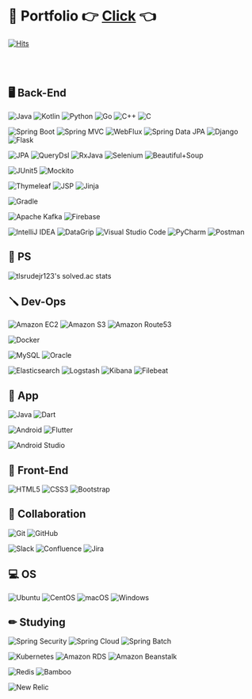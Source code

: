  # 📌 Portfolio 👉 [Click](https://sinkyoungdeok.github.io/) 👈
 
[![Hits](https://hits.seeyoufarm.com/api/count/incr/badge.svg?url=https%3A%2F%2Fgithub.com%2Fsinkyoungdeok&count_bg=%23445CF1&title_bg=%23555555&icon=&icon_color=%23E7E7E7&title=hits&edge_flat=false)](https://hits.seeyoufarm.com)
  
<br/><br/>


## 🖥 Back-End
![Java](https://img.shields.io/static/v1?style=for-the-badge&message=Java&color=007396&logo=Java&logoColor=FFFFFF&label=)
![Kotlin](https://img.shields.io/static/v1?style=for-the-badge&message=Kotlin&color=0095D5&logo=Kotlin&logoColor=FFFFFF&label=)
![Python](https://img.shields.io/static/v1?style=for-the-badge&message=Python&color=3776AB&logo=Python&logoColor=FFFFFF&label=)
![Go](https://img.shields.io/static/v1?style=for-the-badge&message=Go&color=00ADD8&logo=Go&logoColor=FFFFFF&label=)
![C++](https://img.shields.io/static/v1?style=for-the-badge&message=C%2B%2B&color=00599C&logo=C%2B%2B&logoColor=FFFFFF&label=)
![C](https://img.shields.io/static/v1?style=for-the-badge&message=C&color=222222&logo=C&logoColor=A8B9CC&label=)

![Spring Boot](https://img.shields.io/static/v1?style=for-the-badge&message=Spring+Boot&color=6DB33F&logo=Spring+Boot&logoColor=FFFFFF&label=)
![Spring MVC](https://img.shields.io/static/v1?style=for-the-badge&message=Spring+MVC&color=6DB33F&logo=Spring+MVC&logoColor=FFFFFF&label=)
![WebFlux](https://img.shields.io/static/v1?style=for-the-badge&message=WebFlux&color=007396&logo=WebFlux&logoColor=FFFFFF&label=)
![Spring Data JPA](https://img.shields.io/static/v1?style=for-the-badge&message=Spring+Data+JPA&color=6DB33F&logo=JPA&logoColor=FFFFFF&label=)
![Django](https://img.shields.io/static/v1?style=for-the-badge&message=Django&color=092E20&logo=Django&logoColor=FFFFFF&label=)
![Flask](https://img.shields.io/static/v1?style=for-the-badge&message=Flask&color=000000&logo=Flask&logoColor=FFFFFF&label=)

![JPA](https://img.shields.io/static/v1?style=for-the-badge&message=JPA&color=6DB33F&logo=JPA&logoColor=FFFFFF&label=)
![QueryDsl](https://img.shields.io/static/v1?style=for-the-badge&message=QueryDsl&color=6DB33F&logo=QueryDsl&logoColor=FFFFFF&label=)
![RxJava](https://img.shields.io/static/v1?style=for-the-badge&message=RxJava&color=007396&logo=RxJava&logoColor=FFFFFF&label=)
![Selenium](https://img.shields.io/static/v1?style=for-the-badge&message=Selenium&color=43B02A&logo=Selenium&logoColor=FFFFFF&label=)
![Beautiful+Soup](https://img.shields.io/static/v1?style=for-the-badge&message=Beautiful+Soup&color=43B02A&logo=Beautiful+Soup&logoColor=FFFFFF&label=)

![JUnit5](https://img.shields.io/static/v1?style=for-the-badge&message=JUnit5&color=25A162&logo=JUnit5&logoColor=FFFFFF&label=)
![Mockito](https://img.shields.io/static/v1?style=for-the-badge&message=Mockito&color=25A162&logo=Mockito&logoColor=FFFFFF&label=)

![Thymeleaf](https://img.shields.io/static/v1?style=for-the-badge&message=Thymeleaf&color=005F0F&logo=Thymeleaf&logoColor=FFFFFF&label=)
![JSP](https://img.shields.io/static/v1?style=for-the-badge&message=JSP&color=6DB33F&logo=JSP&logoColor=FFFFFF&label=)
![Jinja](https://img.shields.io/static/v1?style=for-the-badge&message=Jinja2&color=B41717&logo=Jinja2&logoColor=FFFFFF&label=)

![Gradle](https://img.shields.io/static/v1?style=for-the-badge&message=Gradle&color=02303A&logo=Gradle&logoColor=FFFFFF&label=)

![Apache Kafka](https://img.shields.io/static/v1?style=for-the-badge&message=Apache+Kafka&color=231F20&logo=Apache+Kafka&logoColor=FFFFFF&label=)
![Firebase](https://img.shields.io/static/v1?style=for-the-badge&message=Firebase&color=222222&logo=Firebase&logoColor=FFCA28&label=)

![IntelliJ IDEA](https://img.shields.io/static/v1?style=for-the-badge&message=IntelliJ+IDEA&color=000000&logo=IntelliJ+IDEA&logoColor=FFFFFF&label=)
![DataGrip](https://img.shields.io/static/v1?style=for-the-badge&message=DataGrip&color=222222&logo=DataGrip&logoColor=3DDC84&label=)
![Visual Studio Code](https://img.shields.io/static/v1?style=for-the-badge&message=Visual+Studio+Code&color=007ACC&logo=Visual+Studio+Code&logoColor=FFFFFF&label=)
![PyCharm](https://img.shields.io/static/v1?style=for-the-badge&message=PyCharm&color=000000&logo=PyCharm&logoColor=FFFFFF&label=)
![Postman](https://img.shields.io/static/v1?style=for-the-badge&message=Postman&color=FF6C37&logo=Postman&logoColor=FFFFFF&label=)

## 🔑 PS
![tlsrudejr123's solved.ac stats](https://github-readme-solvedac.hyp3rflow.vercel.app/api/?handle=tlsrudejr123)


## 🪛 Dev-Ops
![Amazon EC2](https://img.shields.io/static/v1?style=for-the-badge&message=Amazon+EC2&color=569A31&logo=Amazon+EC2&logoColor=FFFFFF&label=)
![Amazon S3](https://img.shields.io/static/v1?style=for-the-badge&message=Amazon+S3&color=569A31&logo=Amazon+S3&logoColor=FFFFFF&label=)
![Amazon Route53](https://img.shields.io/static/v1?style=for-the-badge&message=Amazon+Route53&color=569A31&logo=Amazon+Route53&logoColor=FFFFFF&label=)

![Docker](https://img.shields.io/static/v1?style=for-the-badge&message=Docker&color=2496ED&logo=Docker&logoColor=FFFFFF&label=)

![MySQL](https://img.shields.io/static/v1?style=for-the-badge&message=MySQL&color=4479A1&logo=MySQL&logoColor=FFFFFF&label=)
![Oracle](https://img.shields.io/static/v1?style=for-the-badge&message=Oracle&color=F80000&logo=Oracle&logoColor=FFFFFF&label=)


![Elasticsearch](https://img.shields.io/static/v1?style=for-the-badge&message=Elasticsearch&color=005571&logo=Elasticsearch&logoColor=FFFFFF&label=)
![Logstash](https://img.shields.io/static/v1?style=for-the-badge&message=Logstash&color=005571&logo=Logstash&logoColor=FFFFFF&label=)
![Kibana](https://img.shields.io/static/v1?style=for-the-badge&message=Kibana&color=005571&logo=Kibana&logoColor=FFFFFF&label=)
![Filebeat](https://img.shields.io/static/v1?style=for-the-badge&message=Filebeat&color=005571&logo=Filebeat&logoColor=FFFFFF&label=)

## 📱 App
![Java](https://img.shields.io/static/v1?style=for-the-badge&message=Java&color=007396&logo=Java&logoColor=FFFFFF&label=)
![Dart](https://img.shields.io/static/v1?style=for-the-badge&message=Dart&color=0175C2&logo=Dart&logoColor=FFFFFF&label=)

![Android](https://img.shields.io/static/v1?style=for-the-badge&message=Android&color=222222&logo=Android&logoColor=3DDC84&label=)
![Flutter](https://img.shields.io/static/v1?style=for-the-badge&message=Flutter&color=02569B&logo=Flutter&logoColor=FFFFFF&label=)

![Android Studio](https://img.shields.io/static/v1?style=for-the-badge&message=Android+Studio&color=222222&logo=Android+Studio&logoColor=3DDC84&label=)

## 🌈 Front-End
![HTML5](https://img.shields.io/static/v1?style=for-the-badge&message=HTML5&color=E34F26&logo=HTML5&logoColor=FFFFFF&label=)
![CSS3](https://img.shields.io/static/v1?style=for-the-badge&message=CSS3&color=1572B6&logo=CSS3&logoColor=FFFFFF&label=)
![Bootstrap](https://img.shields.io/static/v1?style=for-the-badge&message=Bootstrap&color=7952B3&logo=Bootstrap&logoColor=FFFFFF&label=)


## 🤝 Collaboration
![Git](https://img.shields.io/static/v1?style=for-the-badge&message=Git&color=F05032&logo=Git&logoColor=FFFFFF&label=)
![GitHub](https://img.shields.io/static/v1?style=for-the-badge&message=GitHub&color=181717&logo=GitHub&logoColor=FFFFFF&label=)

![Slack](https://img.shields.io/static/v1?style=for-the-badge&message=Slack&color=4A154B&logo=Slack&logoColor=FFFFFF&label=)
![Confluence](https://img.shields.io/static/v1?style=for-the-badge&message=Confluence&color=172B4D&logo=Confluence&logoColor=FFFFFF&label=)
![Jira](https://img.shields.io/static/v1?style=for-the-badge&message=Jira&color=0052CC&logo=Jira&logoColor=FFFFFF&label=)

## 💻 OS
![Ubuntu](https://img.shields.io/static/v1?style=for-the-badge&message=Ubuntu&color=E95420&logo=Ubuntu&logoColor=FFFFFF&label=)
![CentOS](https://img.shields.io/static/v1?style=for-the-badge&message=CentOS&color=262577&logo=CentOS&logoColor=FFFFFF&label=)
![macOS](https://img.shields.io/static/v1?style=for-the-badge&message=macOS&color=000000&logo=macOS&logoColor=FFFFFF&label=)
![Windows](https://img.shields.io/static/v1?style=for-the-badge&message=Windows&color=0078D6&logo=Windows&logoColor=FFFFFF&label=)

## ✏ Studying
![Spring Security](https://img.shields.io/static/v1?style=for-the-badge&message=Spring+Security&color=6DB33F&logo=Spring+Security&logoColor=FFFFFF&label=)
![Spring Cloud](https://img.shields.io/static/v1?style=for-the-badge&message=Spring+Cloud&color=6DB33F&logo=Spring+Cloud&logoColor=FFFFFF&label=)
![Spring Batch](https://img.shields.io/static/v1?style=for-the-badge&message=Spring+Batch&color=6DB33F&logo=Spring+Batch&logoColor=FFFFFF&label=)

![Kubernetes](https://img.shields.io/static/v1?style=for-the-badge&message=Kubernetes&color=326CE5&logo=Kubernetes&logoColor=FFFFFF&label=)
![Amazon RDS](https://img.shields.io/static/v1?style=for-the-badge&message=Amazon+RDS&color=569A31&logo=Amazon+RDS&logoColor=FFFFFF&label=)
![Amazon Beanstalk](https://img.shields.io/static/v1?style=for-the-badge&message=Amazon+Beanstalk&color=569A31&logo=Amazon+Beanstalk&logoColor=FFFFFF&label=)

![Redis](https://img.shields.io/static/v1?style=for-the-badge&message=Redis&color=232F3E&logo=Redis&logoColor=FFFFFF&label=)
![Bamboo](https://img.shields.io/static/v1?style=for-the-badge&message=Bamboo&color=0052CC&logo=Bamboo&logoColor=FFFFFF&label=)

![New Relic](https://img.shields.io/static/v1?style=for-the-badge&message=New+Relic&color=008C99&logo=New+Relic&logoColor=FFFFFF&label=)


<!--
**sinkyoungdeok/sinkyoungdeok** is a ✨ _special_ ✨ repository because its `README.md` (this file) appears on your GitHub profile.

Here are some ideas to get you started:

- 🔭 I’m currently working on ...
- 🌱 I’m currently learning ...
- 👯 I’m looking to collaborate on ...
- 🤔 I’m looking for help with ...
- 💬 Ask me about ...
- 📫 How to reach me: ...
- 😄 Pronouns: ...
- ⚡ Fun fact: ...
-->
